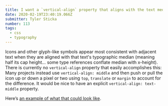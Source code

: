 ```yaml
---
title: I want a `vertical-align` property that aligns with the text median.
date: 2020-02-19T23:40:19.066Z
submitter: Tyler Sticka
number: 113
tags:
  - css
  - typography
---
```

Icons and other glyph-like symbols appear most consistent with adjacent text when they are aligned with that text's typographic median (meaning half its cap height… some type references conflate median with x-height). There is currently no `vertical-align` property that easily accomplishes this: Many projects instead use `vertical-align: middle` and then push or pull the icon up or down a pixel or two using `top`, `translate` or `margin` to account for the difference.It would be nice to have an explicit `vertical-align: text-middle` property.

Here’s [an example of what that could look like](https://cloudfour.com/thinks/some-imaginary-css/#align-to-typeface-median).
